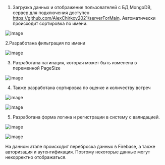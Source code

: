 1. Загрузка данных и отображение пользователей с БД MongoDB, сервер для подключения доступен https://github.com/AlexChirkov2021/serverForMain.
Автоматически происходит сортировка по имени.

![image](https://user-images.githubusercontent.com/83139924/177538922-47fb6be0-d444-4c13-adc1-d72063a2d05d.png)

2.Разработана фильтрация по имени

![image](https://user-images.githubusercontent.com/83139924/177538111-78d1d30b-9d7a-4530-a7bf-484c78cbf7a9.png)

3. Разработана пагинация, которая может быть изменена в переменной PageSize

![image](https://user-images.githubusercontent.com/83139924/177538289-4fe31dcb-064e-4202-9554-a7465ce27e4f.png)

4. Также разработана сортировка по оценке и количеству встреч

![image](https://user-images.githubusercontent.com/83139924/177538371-7fd0484a-942f-458b-aee5-cb1c0dbc7adf.png)

![image](https://user-images.githubusercontent.com/83139924/177538398-aee0485a-2a11-429c-ac5e-8fc0adaed5b4.png)

5. Разработана форма логина и регистрации в систему с валидацией.

![image](https://user-images.githubusercontent.com/83139924/177538466-9d28fa39-6210-409b-a788-0eea41da89b7.png)

![image](https://user-images.githubusercontent.com/83139924/177538550-dbae5434-90a7-40c1-aa55-11215739fb9f.png)

На данном этапе происходит переброска данных в Firebase, а также авторизация и аутентификация. Поэтому некоторые данные могут некорректно отображаться.
